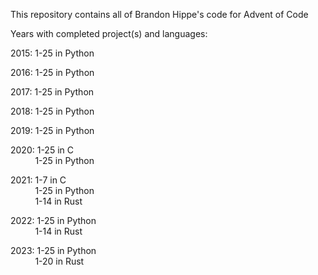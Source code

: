 This repository contains all of Brandon Hippe's code for Advent of Code

Years with completed project(s) and languages:

2015: 1-25 in Python

2016: 1-25 in Python

2017: 1-25 in Python

2018: 1-25 in Python

2019: 1-25 in Python

2020: 1-25 in C\
&nbsp;&nbsp;&nbsp;&nbsp;&nbsp;&nbsp;&nbsp;&nbsp;&nbsp;&nbsp;1-25 in Python

2021: 1-7 in C\
&nbsp;&nbsp;&nbsp;&nbsp;&nbsp;&nbsp;&nbsp;&nbsp;&nbsp;&nbsp;1-25 in Python\
&nbsp;&nbsp;&nbsp;&nbsp;&nbsp;&nbsp;&nbsp;&nbsp;&nbsp;&nbsp;1-14 in Rust

2022: 1-25 in Python\
&nbsp;&nbsp;&nbsp;&nbsp;&nbsp;&nbsp;&nbsp;&nbsp;&nbsp;&nbsp;1-14 in Rust

2023: 1-25 in Python\
&nbsp;&nbsp;&nbsp;&nbsp;&nbsp;&nbsp;&nbsp;&nbsp;&nbsp;&nbsp;1-20 in Rust
